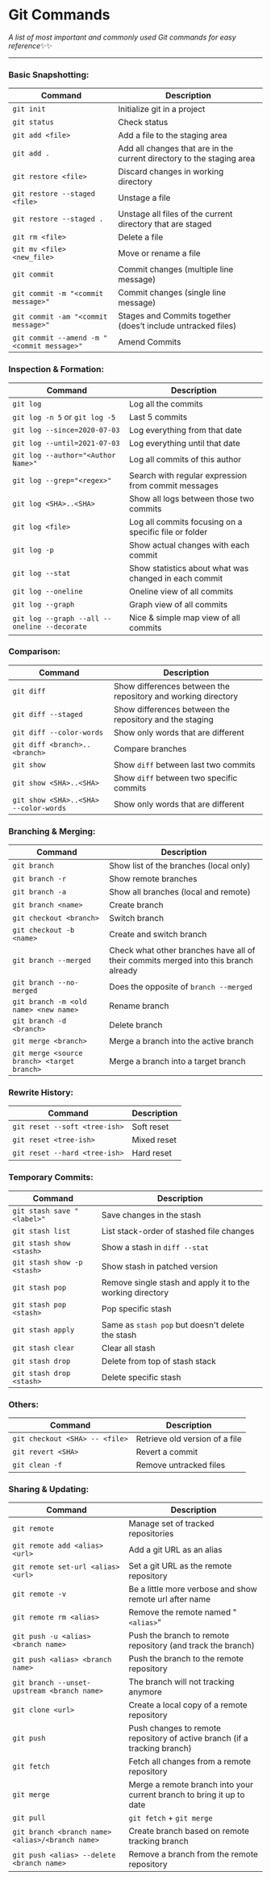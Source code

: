 # Git Commands
_A list of most important and commonly used Git commands for easy reference_:sparkles::sparkles:
___

### Basic Snapshotting:

| Command | Description |
| ------- | ----------- |
| `git init` | Initialize git in a project |
| `git status` | Check status |
| `git add <file>` | Add a file to the staging area |
| `git add .` | Add all changes that are in the current directory to the staging area |
| `git restore <file>` | Discard changes in working directory |
| `git restore --staged <file>` | Unstage a file |
| `git restore --staged .` | Unstage all files of the current directory that are staged |
| `git rm <file>` | Delete a file |
| `git mv <file> <new_file>` | Move or rename a file |
| `git commit` | Commit changes (multiple line message) |
| `git commit -m "<commit message>"` | Commit changes (single line message) |
| `git commit -am "<commit message>"` | Stages and Commits together (does’t include untracked files) |
| `git commit --amend -m "<commit message>"` | Amend Commits |

### Inspection & Formation:

| Command | Description |
| ------- | ----------- |
| `git log` | Log all the commits |
| `git log -n 5` or `git log -5` | Last 5 commits |
| `git log --since=2020-07-03` | Log everything from that date |
| `git log --until=2021-07-03` | Log everything until that date |
| `git log --author="<Author Name>"` | Log all commits of this author |
| `git log --grep="<regex>"` | Search with regular expression from commit messages |
| `git log <SHA>..<SHA>` | Show all logs between those two commits |
| `git log <file>` | Log all commits focusing on a specific file or folder |
| `git log -p` | Show actual changes with each commit |
| `git log --stat` | Show statistics about what was changed in each commit |
| `git log --oneline` | Oneline view of all commits |
| `git log --graph` | Graph view of all commits |
| `git log --graph --all --oneline --decorate` | Nice & simple map view of all commits |

### Comparison:

| Command | Description |
| ------- | ----------- |
| `git diff` | Show differences between the repository and working directory |
| `git diff --staged` | Show differences between the repository and the staging |
| `git diff --color-words` | Show only words that are different |
| `git diff <branch>..<branch>` | Compare branches |
| `git show` | Show `diff` between last two commits |
| `git show <SHA>..<SHA>` | Show `diff` between two specific commits |
| `git show <SHA>..<SHA> --color-words` | Show only words that are different |

### Branching & Merging:

| Command | Description |
| ------- | ----------- |
| `git branch` | Show list of the branches (local only) |
| `git branch -r` | Show remote branches |
| `git branch -a` | Show all branches (local and remote) |
| `git branch <name>` | Create branch |
| `git checkout <branch>` | Switch branch |
| `git checkout -b <name>` | Create and switch branch |
| `git branch --merged` | Check what other branches have all of their commits merged into this branch already |
| `git branch --no-merged` | Does the opposite of `branch --merged` |
| `git branch -m <old name> <new name>` | Rename branch |
| `git branch -d <branch>` | Delete branch |
| `git merge <branch>` | Merge a branch into the active branch |
| `git merge <source branch> <target branch>` | Merge a branch into a target branch |

### Rewrite History:

| Command | Description |
| ------- | ----------- |
| `git reset --soft <tree-ish>` | Soft reset |
| `git reset <tree-ish>` | Mixed reset |
| `git reset --hard <tree-ish>` | Hard reset |

### Temporary Commits:

| Command | Description |
| ------- | ----------- |
| `git stash save "<label>"` | Save changes in the stash |
| `git stash list` | List stack-order of stashed file changes |
| `git stash show <stash>` | Show a stash in `diff --stat` |
| `git stash show -p <stash>` | Show stash in patched version |
| `git stash pop` | Remove single stash and apply it to the working directory |
| `git stash pop <stash>` | Pop specific stash |
| `git stash apply` | Same as `stash pop` but doesn't delete the stash |
| `git stash clear` | Clear all stash |
| `git stash drop` | Delete from top of stash stack |
| `git stash drop <stash>` | Delete specific stash |

### Others:

| Command | Description |
| ------- | ----------- |
| `git checkout <SHA> -- <file>` | Retrieve old version of a file |
| `git revert <SHA>` | Revert a commit |
| `git clean -f` | Remove untracked files |

### Sharing & Updating:

| Command | Description |
| ------- | ----------- |
| `git remote` | Manage set of tracked repositories |
| `git remote add <alias> <url>` | Add a git URL as an alias |
| `git remote set-url <alias> <url>` | Set a git URL as the remote repository |
| `git remote -v` | Be a little more verbose and show remote url after name |
| `git remote rm <alias>` | Remove the remote named "`<alias>`" |
| `git push -u <alias> <branch name>` | Push the branch to remote repository (and track the branch) |
| `git push <alias> <branch name>` | Push the branch to the remote repository |
| `git branch --unset-upstream <branch name>` | The branch will not tracking anymore |
| `git clone <url>` | Create a local copy of a remote repository |
| `git push` | Push changes to remote repository of active branch (if a tracking branch) |
| `git fetch` | Fetch all changes from a remote repository |
| `git merge` | Merge a remote branch into your current branch to bring it up to date |
| `git pull` | `git fetch` + `git merge` |
| `git branch <branch name> <alias>/<branch name>` | Create branch based on remote tracking branch |
| `git push <alias> --delete <branch name>` | Remove a branch from the remote repository |
